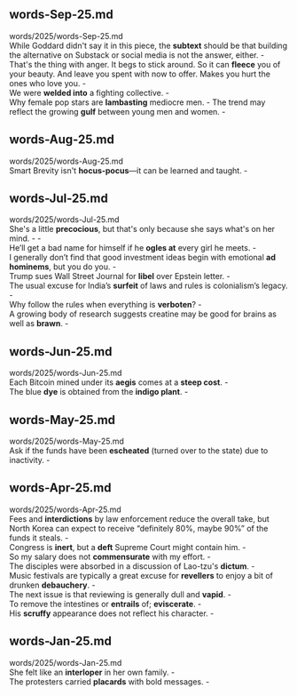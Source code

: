 ## words-Sep-25.md ##  
words/2025/words-Sep-25.md  
While Goddard didn't say it in this piece, the **subtext** should be that building the alternative on Substack or social media is not the answer, either. -  
That's the thing with anger. It begs to stick around. So it can **fleece** you of your beauty. And leave you spent with now to offer. Makes you hurt the ones who love you. -  
We were **welded into** a fighting collective. -  
Why female pop stars are **lambasting** mediocre men. - The trend may reflect the growing **gulf** between young men and women. -  

## words-Aug-25.md ##  
words/2025/words-Aug-25.md  
Smart Brevity isn't **hocus-pocus**—it can be learned and taught. -  

## words-Jul-25.md ##  
words/2025/words-Jul-25.md  
She's a little **precocious**, but that's only because she says what's on her mind. -   -  
He’ll get a bad name for himself if he **ogles at** every girl he meets. -  
I generally don’t find that good investment ideas begin with emotional **ad hominems**, but you do you. -  
Trump sues Wall Street Journal for **libel** over Epstein letter. -  
The usual excuse for India’s **surfeit** of laws and rules is colonialism’s legacy. -  
Why follow the rules when everything is **verboten**? -  
A growing body of research suggests creatine may be good for brains as well as **brawn**. -  

## words-Jun-25.md ##  
words/2025/words-Jun-25.md  
Each Bitcoin mined under its **aegis** comes at a **steep cost**. -  
The blue **dye** is obtained from the **indigo plant**. -  

## words-May-25.md ##  
words/2025/words-May-25.md  
Ask if the funds have been **escheated** (turned over to the state) due to inactivity. -  

## words-Apr-25.md ##  
words/2025/words-Apr-25.md  
Fees and **interdictions** by law enforcement reduce the overall take, but North Korea can expect to receive “definitely 80%, maybe 90%” of the funds it steals. -  
Congress is **inert**, but a **deft** Supreme Court might contain him. -  
So my salary does not **commensurate** with my effort. -  
The disciples were absorbed in a discussion of Lao-tzu's **dictum**. -  
Music festivals are typically a great excuse for **revellers** to enjoy a bit of drunken **debauchery**. -  
The next issue is that reviewing is generally dull and **vapid**. -  
To remove the intestines or **entrails** of; **eviscerate**. -  
His **scruffy** appearance does not reflect his character. -  

## words-Jan-25.md ##  
words/2025/words-Jan-25.md  
She felt like an **interloper** in her own family. -  
The protesters carried **placards** with bold messages. -  
